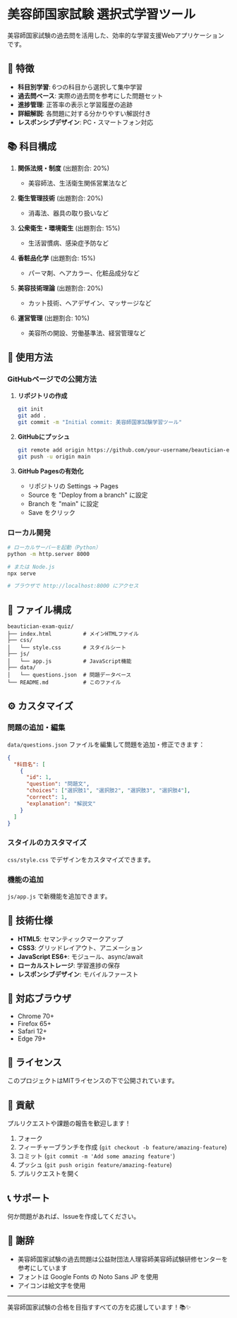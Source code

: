 # 美容師国家試験 選択式学習ツール

美容師国家試験の過去問を活用した、効率的な学習支援Webアプリケーションです。

## 🎯 特徴

- **科目別学習**: 6つの科目から選択して集中学習
- **過去問ベース**: 実際の過去問を参考にした問題セット
- **進捗管理**: 正答率の表示と学習履歴の追跡
- **詳細解説**: 各問題に対する分かりやすい解説付き
- **レスポンシブデザイン**: PC・スマートフォン対応

## 📚 科目構成

1. **関係法規・制度** (出題割合: 20%)
   - 美容師法、生活衛生関係営業法など

2. **衛生管理技術** (出題割合: 20%)
   - 消毒法、器具の取り扱いなど

3. **公衆衛生・環境衛生** (出題割合: 15%)
   - 生活習慣病、感染症予防など

4. **香粧品化学** (出題割合: 15%)
   - パーマ剤、ヘアカラー、化粧品成分など

5. **美容技術理論** (出題割合: 20%)
   - カット技術、ヘアデザイン、マッサージなど

6. **運営管理** (出題割合: 10%)
   - 美容所の開設、労働基準法、経営管理など

## 🚀 使用方法

### GitHubページでの公開方法

1. **リポジトリの作成**
   ```bash
   git init
   git add .
   git commit -m "Initial commit: 美容師国家試験学習ツール"
   ```

2. **GitHubにプッシュ**
   ```bash
   git remote add origin https://github.com/your-username/beautician-exam-quiz.git
   git push -u origin main
   ```

3. **GitHub Pagesの有効化**
   - リポジトリの Settings → Pages
   - Source を "Deploy from a branch" に設定
   - Branch を "main" に設定
   - Save をクリック

### ローカル開発

```bash
# ローカルサーバーを起動（Python）
python -m http.server 8000

# または Node.js
npx serve

# ブラウザで http://localhost:8000 にアクセス
```

## 📁 ファイル構成

```
beautician-exam-quiz/
├── index.html          # メインHTMLファイル
├── css/
│   └── style.css       # スタイルシート
├── js/
│   └── app.js          # JavaScript機能
├── data/
│   └── questions.json  # 問題データベース
└── README.md           # このファイル
```

## ⚙️ カスタマイズ

### 問題の追加・編集

`data/questions.json` ファイルを編集して問題を追加・修正できます：

```json
{
  "科目名": [
    {
      "id": 1,
      "question": "問題文",
      "choices": ["選択肢1", "選択肢2", "選択肢3", "選択肢4"],
      "correct": 1,
      "explanation": "解説文"
    }
  ]
}
```

### スタイルのカスタマイズ

`css/style.css` でデザインをカスタマイズできます。

### 機能の追加

`js/app.js` で新機能を追加できます。

## 🔧 技術仕様

- **HTML5**: セマンティックマークアップ
- **CSS3**: グリッドレイアウト、アニメーション
- **JavaScript ES6+**: モジュール、async/await
- **ローカルストレージ**: 学習進捗の保存
- **レスポンシブデザイン**: モバイルファースト

## 📱 対応ブラウザ

- Chrome 70+
- Firefox 65+
- Safari 12+
- Edge 79+

## 📄 ライセンス

このプロジェクトはMITライセンスの下で公開されています。

## 🤝 貢献

プルリクエストや課題の報告を歓迎します！

1. フォーク
2. フィーチャーブランチを作成 (`git checkout -b feature/amazing-feature`)
3. コミット (`git commit -m 'Add some amazing feature'`)
4. プッシュ (`git push origin feature/amazing-feature`)
5. プルリクエストを開く

## 📞 サポート

何か問題があれば、Issueを作成してください。

## 🙏 謝辞

- 美容師国家試験の過去問題は公益財団法人理容師美容師試験研修センターを参考にしています
- フォントは Google Fonts の Noto Sans JP を使用
- アイコンは絵文字を使用

---

美容師国家試験の合格を目指すすべての方を応援しています！📚✨
